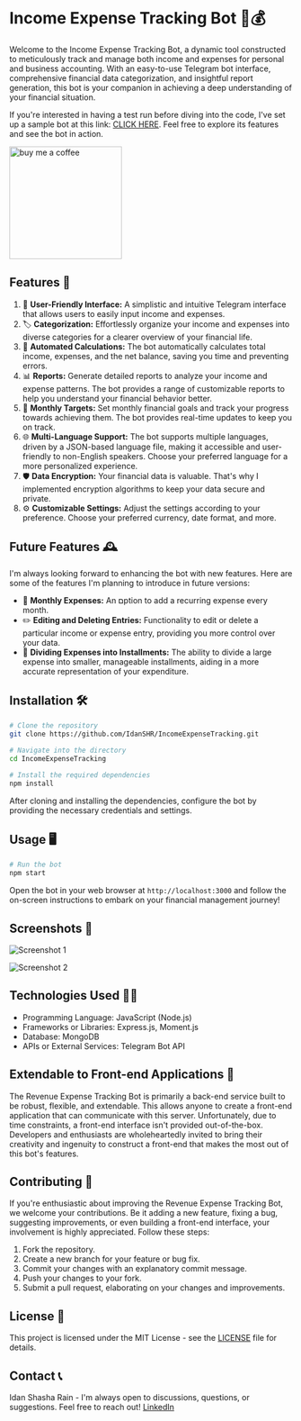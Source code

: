 
# Income Expense Tracking Bot 🤖💰

Welcome to the Income Expense Tracking Bot, a dynamic tool constructed to meticulously track and manage both income and expenses for personal and business accounting. With an easy-to-use Telegram bot interface, comprehensive financial data categorization, and insightful report generation, this bot is your companion in achieving a deep understanding of your financial situation.

If you're interested in having a test run before diving into the code, I've set up a sample bot at this link: 
[CLICK HERE](https://t.me/IncomeExpenseTrackingBot).
Feel free to explore its features and see the bot in action.

<a href="https://www.buymeacoffee.com/idanshr" target="_blank"><img src="https://www.buymeacoffee.com/assets/img/guidelines/download-assets-sm-1.svg" alt="buy me a coffee" width="200px"/></a>

## Features 🚀

1. 📌 **User-Friendly Interface:** A simplistic and intuitive Telegram interface that allows users to easily input income and expenses.
2. 🏷️ **Categorization:** Effortlessly organize your income and expenses into diverse categories for a clearer overview of your financial life.
3. 🧮 **Automated Calculations:** The bot automatically calculates total income, expenses, and the net balance, saving you time and preventing errors.
4. 📊 **Reports:** Generate detailed reports to analyze your income and expense patterns. The bot provides a range of customizable reports to help you understand your financial behavior better.
5. 🎯 **Monthly Targets:** Set monthly financial goals and track your progress towards achieving them. The bot provides real-time updates to keep you on track.
6. 🌐 **Multi-Language Support:** The bot supports multiple languages, driven by a JSON-based language file, making it accessible and user-friendly to non-English speakers. Choose your preferred language for a more personalized experience.
7. 🛡️ **Data Encryption:** Your financial data is valuable. That's why I implemented encryption algorithms to keep your data secure and private.
8. ⚙️ **Customizable Settings:** Adjust the settings according to your preference. Choose your preferred currency, date format, and more.

## Future Features 🕰️

I'm always looking forward to enhancing the bot with new features. Here are some of the features I'm planning to introduce in future versions:

-   📆 **Monthly Expenses:** An םption to add a recurring expense every month.
-   ✏️ **Editing and Deleting Entries:** Functionality to edit or delete a particular income or expense entry, providing you more control over your data.
-   💸 **Dividing Expenses into Installments:** The ability to divide a large expense into smaller, manageable installments, aiding in a more accurate representation of your expenditure.

## Installation 🛠️

```bash
# Clone the repository
git clone https://github.com/IdanSHR/IncomeExpenseTracking.git

# Navigate into the directory
cd IncomeExpenseTracking

# Install the required dependencies
npm install
```

After cloning and installing the dependencies, configure the bot by providing the necessary credentials and settings.

## Usage 🖥️

```bash
# Run the bot
npm start
```

Open the bot in your web browser at `http://localhost:3000` and follow the on-screen instructions to embark on your financial management journey!

## Screenshots 📸

![Screenshot 1](https://chat.openai.com/c/screenshots/screenshot1.png)

![Screenshot 2](https://chat.openai.com/c/screenshots/screenshot2.png)

## Technologies Used 👨‍💻

-   Programming Language: JavaScript (Node.js)
-   Frameworks or Libraries: Express.js, Moment.js
-   Database: MongoDB
-   APIs or External Services: Telegram Bot API

## Extendable to Front-end Applications 🔄

The Revenue Expense Tracking Bot is primarily a back-end service built to be robust, flexible, and extendable. This allows anyone to create a front-end application that can communicate with this server. Unfortunately, due to time constraints, a front-end interface isn't provided out-of-the-box. Developers and enthusiasts are wholeheartedly invited to bring their creativity and ingenuity to construct a front-end that makes the most out of this bot's features.

## Contributing 🤝

If you're enthusiastic about improving the Revenue Expense Tracking Bot, we welcome your contributions. Be it adding a new feature, fixing a bug, suggesting improvements, or even building a front-end interface, your involvement is highly appreciated. Follow these steps:

1.  Fork the repository.
2.  Create a new branch for your feature or bug fix.
3.  Commit your changes with an explanatory commit message.
4.  Push your changes to your fork.
5.  Submit a pull request, elaborating on your changes and improvements.

## License 📜

This project is licensed under the MIT License - see the [LICENSE](LICENSE.txt) file for details.

## Contact 📞

Idan Shasha Rain - I'm always open to discussions, questions, or suggestions. Feel free to reach out!
[LinkedIn](https://www.linkedin.com/in/idanshasha/)
